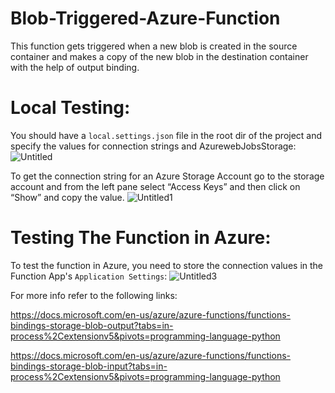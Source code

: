 # Blob-Triggered-Azure-Function
This function gets triggered when a new blob is created in the source container and makes a copy of the new blob in the destination container with the help of output binding. 

# Local Testing:
You should have a `local.settings.json` file in the root dir of the project and specify the values for connection strings and AzurewebJobsStorage:
![Untitled](https://user-images.githubusercontent.com/84933778/187780332-92acc1db-095f-406e-9e74-99cf83dd60f1.png)

To get the connection string for an Azure Storage Account go to the storage account and from the left pane select “Access Keys” and then click on “Show” and copy the value.
![Untitled1](https://user-images.githubusercontent.com/84933778/187779260-a68254d2-00e7-4cac-9b54-14b75e5068dc.png)
# Testing The Function in Azure:
To test the function in Azure, you need to store the connection values in the Function App's `Application Settings`:
![Untitled3](https://user-images.githubusercontent.com/84933778/187781361-e9f60fc0-0c82-4eb9-9df1-43253145da96.png)

For more info refer to the following links:

https://docs.microsoft.com/en-us/azure/azure-functions/functions-bindings-storage-blob-output?tabs=in-process%2Cextensionv5&pivots=programming-language-python

https://docs.microsoft.com/en-us/azure/azure-functions/functions-bindings-storage-blob-input?tabs=in-process%2Cextensionv5&pivots=programming-language-python
